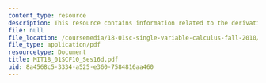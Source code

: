 ```yaml
---
content_type: resource
description: This resource contains information related to the derivative of a^x.
file: null
file_location: /coursemedia/18-01sc-single-variable-calculus-fall-2010/8a4568c53334a525e3607584816aa460_MIT18_01SCF10_Ses16d.pdf
file_type: application/pdf
resourcetype: Document
title: MIT18_01SCF10_Ses16d.pdf
uid: 8a4568c5-3334-a525-e360-7584816aa460
---
```

